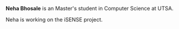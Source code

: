 **Neha Bhosale** is an Master's student in Computer Science at UTSA.

Neha is working on the iSENSE project.

